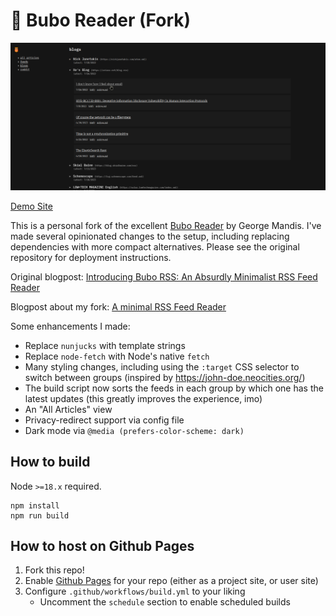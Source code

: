 # 🦉 Bubo Reader (Fork)

![screenshot](./demo.png)

[Demo Site](https://kevinfiol.com/rss-reader/)

This is a personal fork of the excellent [Bubo Reader](https://github.com/georgemandis/bubo-rss) by George Mandis. I've made several opinionated changes to the setup, including replacing dependencies with more compact alternatives. Please see the original repository for deployment instructions.

Original blogpost: [Introducing Bubo RSS: An Absurdly Minimalist RSS Feed Reader](https://george.mand.is/2019/11/introducing-bubo-rss-an-absurdly-minimalist-rss-feed-reader/)

Blogpost about my fork: [A minimal RSS Feed Reader](https://kevinfiol.com/blog/a-minimal-rss-feed-reader/)

Some enhancements I made:

* Replace `nunjucks` with template strings
* Replace `node-fetch` with Node's native `fetch`
* Many styling changes, including using the `:target` CSS selector to switch between groups (inspired by https://john-doe.neocities.org/)
* The build script now sorts the feeds in each group by which one has the latest updates (this greatly improves the experience, imo)
* An "All Articles" view
* Privacy-redirect support via config file
* Dark mode via `@media (prefers-color-scheme: dark)`

## How to build

Node `>=18.x` required.

```shell
npm install
npm run build
```

## How to host on Github Pages

1. Fork this repo!
2. Enable [Github Pages](https://pages.github.com/) for your repo (either as a project site, or user site)
3. Configure `.github/workflows/build.yml` to your liking
    * Uncomment the `schedule` section to enable scheduled builds
